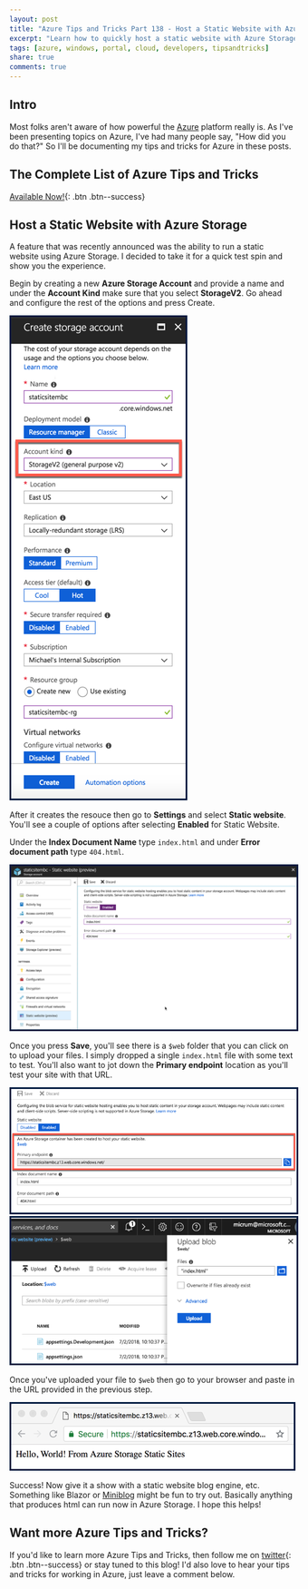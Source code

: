 ```yaml
---
layout: post
title: "Azure Tips and Tricks Part 138 - Host a Static Website with Azure Storage"
excerpt: "Learn how to quickly host a static website with Azure Storage"
tags: [azure, windows, portal, cloud, developers, tipsandtricks]
share: true
comments: true
---
```


## Intro

Most folks aren't aware of how powerful the [Azure](http://www.azure.com) platform really is. As I've been presenting topics on Azure, I've had many people say, "How did you do that?" So I'll be documenting my tips and tricks for Azure in these posts.

## The Complete List of Azure Tips and Tricks

[Available Now!](https://michaelcrump.net/azure-tips-and-tricks-complete-list/){: .btn .btn--success} 

## Host a Static Website with Azure Storage

A feature that was recently announced was the ability to run a static website using Azure Storage. I decided to take it for a quick test spin and show you the experience. 

Begin by creating a new **Azure Storage Account** and provide a name and under the **Account Kind** make sure that you select **StorageV2**. Go ahead and configure the rest of the options and press Create.  

<img style="border:3px solid #021a40" src="/files/azurestoragestaticsite1.png">

After it creates the resouce then go to **Settings** and select **Static website**. You'll see a couple of options after selecting **Enabled** for Static Website. 

Under the **Index Document Name** type `index.html` and under **Error document path** type `404.html`. 

<img style="border:3px solid #021a40" src="/files/azurestoragestaticsite2.png">

Once you press **Save**, you'll see there is a `$web` folder that you can click on to upload your files. I simply dropped a single `index.html` file with some text to test. You'll also want to jot down the **Primary endpoint** location as you'll test your site with that URL. 

<img style="border:3px solid #021a40" src="/files/azurestoragestaticsite3.png">

<img style="border:3px solid #021a40" src="/files/azurestoragestaticsite5.png">

Once you've uploaded your file to `$web` then go to your browser and paste in the URL provided in the previous step. 

<img style="border:3px solid #021a40" src="/files/azurestoragestaticsite4.png">

Success! Now give it a show with a static website blog engine, etc. Something like Blazor or [Miniblog](https://github.com/madskristensen/Miniblog.Core/) might be fun to try out. Basically anything that produces html can run now in Azure Storage. I hope this helps! 

## Want more Azure Tips and Tricks?

If you'd like to learn more Azure Tips and Tricks, then follow me on [twitter](http://twitter.com/mbcrump){: .btn .btn--success} or stay tuned to this blog! I'd also love to hear your tips and tricks for working in Azure, just leave a comment below. 